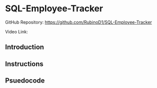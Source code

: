 # SQL-Employee-Tracker

GitHub Repository: https://github.com/RubinoD1/SQL-Employee-Tracker

Video Link: 

## Introduction 

## Instructions 

## Psuedocode

